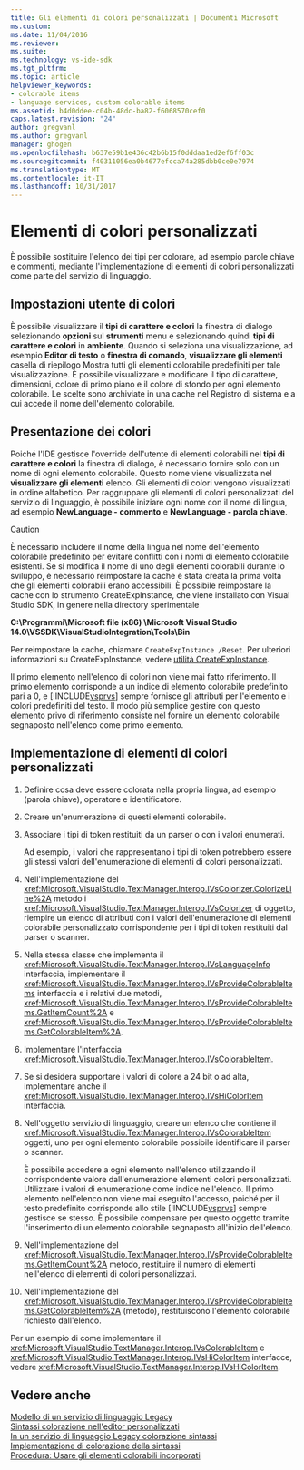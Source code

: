 ```yaml
---
title: Gli elementi di colori personalizzati | Documenti Microsoft
ms.custom: 
ms.date: 11/04/2016
ms.reviewer: 
ms.suite: 
ms.technology: vs-ide-sdk
ms.tgt_pltfrm: 
ms.topic: article
helpviewer_keywords:
- colorable items
- language services, custom colorable items
ms.assetid: b4d0ddee-c04b-48dc-ba82-f6068570cef0
caps.latest.revision: "24"
author: gregvanl
ms.author: gregvanl
manager: ghogen
ms.openlocfilehash: b637e59b1e436c42b6b15f0dddaa1ed2ef6ff03c
ms.sourcegitcommit: f40311056ea0b4677efcca74a285dbb0ce0e7974
ms.translationtype: MT
ms.contentlocale: it-IT
ms.lasthandoff: 10/31/2017
---
```

# <a name="custom-colorable-items"></a>Elementi di colori personalizzati
È possibile sostituire l'elenco dei tipi per colorare, ad esempio parole chiave e commenti, mediante l'implementazione di elementi di colori personalizzati come parte del servizio di linguaggio.  
  
## <a name="user-settings-of-colorable-items"></a>Impostazioni utente di colori  
 È possibile visualizzare il **tipi di carattere e colori** la finestra di dialogo selezionando **opzioni** sul **strumenti** menu e selezionando quindi **tipi di carattere e colori** in **ambiente**. Quando si seleziona una visualizzazione, ad esempio **Editor di testo** o **finestra di comando**, **visualizzare gli elementi** casella di riepilogo Mostra tutti gli elementi colorabile predefiniti per tale visualizzazione. È possibile visualizzare e modificare il tipo di carattere, dimensioni, colore di primo piano e il colore di sfondo per ogni elemento colorabile. Le scelte sono archiviate in una cache nel Registro di sistema e a cui accede il nome dell'elemento colorabile.  
  
## <a name="presentation-of-colorable-items"></a>Presentazione dei colori  
 Poiché l'IDE gestisce l'override dell'utente di elementi colorabili nel **tipi di carattere e colori** la finestra di dialogo, è necessario fornire solo con un nome di ogni elemento colorabile. Questo nome viene visualizzata nel **visualizzare gli elementi** elenco. Gli elementi di colori vengono visualizzati in ordine alfabetico. Per raggruppare gli elementi di colori personalizzati del servizio di linguaggio, è possibile iniziare ogni nome con il nome di lingua, ad esempio **NewLanguage - commento** e **NewLanguage - parola chiave**.  
  
> [!CAUTION]
>  È necessario includere il nome della lingua nel nome dell'elemento colorabile predefinito per evitare conflitti con i nomi di elemento colorabile esistenti. Se si modifica il nome di uno degli elementi colorabili durante lo sviluppo, è necessario reimpostare la cache è stata creata la prima volta che gli elementi colorabili erano accessibili. È possibile reimpostare la cache con lo strumento CreateExpInstance, che viene installato con Visual Studio SDK, in genere nella directory sperimentale  
>   
>  **C:\Programmi\Microsoft file (x86) \Microsoft Visual Studio 14.0\VSSDK\VisualStudioIntegration\Tools\Bin**  
>   
>  Per reimpostare la cache, chiamare `CreateExpInstance /Reset`. Per ulteriori informazioni su CreateExpInstance, vedere [utilità CreateExpInstance](../../extensibility/internals/createexpinstance-utility.md).  
  
 Il primo elemento nell'elenco di colori non viene mai fatto riferimento. Il primo elemento corrisponde a un indice di elemento colorabile predefinito pari a 0, e [!INCLUDE[vsprvs](../../code-quality/includes/vsprvs_md.md)] sempre fornisce gli attributi per l'elemento e i colori predefiniti del testo. Il modo più semplice gestire con questo elemento privo di riferimento consiste nel fornire un elemento colorabile segnaposto nell'elenco come primo elemento.  
  
## <a name="implementing-custom-colorable-items"></a>Implementazione di elementi di colori personalizzati  
  
1.  Definire cosa deve essere colorata nella propria lingua, ad esempio (parola chiave), operatore e identificatore.  
  
2.  Creare un'enumerazione di questi elementi colorabile.  
  
3.  Associare i tipi di token restituiti da un parser o con i valori enumerati.  
  
     Ad esempio, i valori che rappresentano i tipi di token potrebbero essere gli stessi valori dell'enumerazione di elementi di colori personalizzati.  
  
4.  Nell'implementazione del <xref:Microsoft.VisualStudio.TextManager.Interop.IVsColorizer.ColorizeLine%2A> metodo i <xref:Microsoft.VisualStudio.TextManager.Interop.IVsColorizer> di oggetto, riempire un elenco di attributi con i valori dell'enumerazione di elementi colorabile personalizzato corrispondente per i tipi di token restituiti dal parser o scanner.  
  
5.  Nella stessa classe che implementa il <xref:Microsoft.VisualStudio.TextManager.Interop.IVsLanguageInfo> interfaccia, implementare il <xref:Microsoft.VisualStudio.TextManager.Interop.IVsProvideColorableItems> interfaccia e i relativi due metodi, <xref:Microsoft.VisualStudio.TextManager.Interop.IVsProvideColorableItems.GetItemCount%2A> e <xref:Microsoft.VisualStudio.TextManager.Interop.IVsProvideColorableItems.GetColorableItem%2A>.  
  
6.  Implementare l'interfaccia <xref:Microsoft.VisualStudio.TextManager.Interop.IVsColorableItem>.  
  
7.  Se si desidera supportare i valori di colore a 24 bit o ad alta, implementare anche il <xref:Microsoft.VisualStudio.TextManager.Interop.IVsHiColorItem> interfaccia.  
  
8.  Nell'oggetto servizio di linguaggio, creare un elenco che contiene il <xref:Microsoft.VisualStudio.TextManager.Interop.IVsColorableItem> oggetti, uno per ogni elemento colorabile possibile identificare il parser o scanner.  
  
     È possibile accedere a ogni elemento nell'elenco utilizzando il corrispondente valore dall'enumerazione elementi colori personalizzati. Utilizzare i valori di enumerazione come indice nell'elenco. Il primo elemento nell'elenco non viene mai eseguito l'accesso, poiché per il testo predefinito corrisponde allo stile [!INCLUDE[vsprvs](../../code-quality/includes/vsprvs_md.md)] sempre gestisce se stesso. È possibile compensare per questo oggetto tramite l'inserimento di un elemento colorabile segnaposto all'inizio dell'elenco.  
  
9. Nell'implementazione del <xref:Microsoft.VisualStudio.TextManager.Interop.IVsProvideColorableItems.GetItemCount%2A> metodo, restituire il numero di elementi nell'elenco di elementi di colori personalizzati.  
  
10. Nell'implementazione del <xref:Microsoft.VisualStudio.TextManager.Interop.IVsProvideColorableItems.GetColorableItem%2A> (metodo), restituiscono l'elemento colorabile richiesto dall'elenco.  
  
 Per un esempio di come implementare il <xref:Microsoft.VisualStudio.TextManager.Interop.IVsColorableItem> e <xref:Microsoft.VisualStudio.TextManager.Interop.IVsHiColorItem> interfacce, vedere <xref:Microsoft.VisualStudio.TextManager.Interop.IVsHiColorItem>.  
  
## <a name="see-also"></a>Vedere anche  
 [Modello di un servizio di linguaggio Legacy](../../extensibility/internals/model-of-a-legacy-language-service.md)   
 [Sintassi colorazione nell'editor personalizzati](../../extensibility/syntax-coloring-in-custom-editors.md)   
 [In un servizio di linguaggio Legacy colorazione sintassi](../../extensibility/internals/syntax-coloring-in-a-legacy-language-service.md)   
 [Implementazione di colorazione della sintassi](../../extensibility/internals/implementing-syntax-coloring.md)   
 [Procedura: Usare gli elementi colorabili incorporati](../../extensibility/internals/how-to-use-built-in-colorable-items.md)